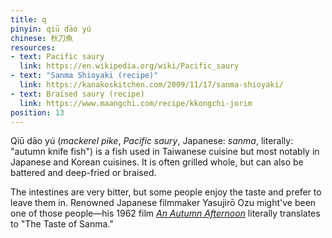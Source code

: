 ```yaml
---
title: q
pinyin: qiū dāo yú
chinese: 秋刀魚
resources: 
- text: Pacific saury
  link: https://en.wikipedia.org/wiki/Pacific_saury
- text: "Sanma Shioyaki (recipe)"
  link: https://kanakoskitchen.com/2009/11/17/sanma-shioyaki/
- text: Braised saury (recipe)
  link: https://www.maangchi.com/recipe/kkongchi-jorim
position: 13
---
```


Qiū dāo yú (*mackerel pike*, *Pacific saury*, Japanese: *sanma*, literally: "autumn knife fish") is a fish used in Taiwanese cuisine but most notably in Japanese and Korean cuisines. It is often grilled whole, but can also be battered and deep-fried or braised.

The intestines are very bitter, but some people enjoy the taste and prefer to leave them in. Renowned Japanese filmmaker Yasujirō Ozu might've been one of those people—his 1962 film [*An Autumn Afternoon*](https://en.wikipedia.org/wiki/An_Autumn_Afternoon) literally translates to "The Taste of Sanma."

<!-- 
秋刀魚の味

renowned Japanese filmmaker Yasujirō Ozu's last film, considered one of his finest works
https://en.wikipedia.org/wiki/An_Autumn_Afternoon literally translates to "The Taste of Sanma"
Saury, or sanma, is one of the most prominent seasonal foods representing autumn in Japanese cuisine. It is most commonly served salted and grilled (broiled) whole, garnished with daikon oroshi (grated daikon) and served alongside a bowl of rice and a bowl of miso soup. Other condiments may include soy sauce, lime, lemon, or other citrus juices. The intestines are bitter, but many people choose not to gut the fish, as many say its bitterness, balanced by the condiments, is part of the enjoyment. Salt-grilled saury is also served in Korea, where it is known as kkongchi gui (꽁치구이).
-->